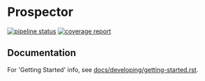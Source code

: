 # Prospector

[![pipeline status](https://gitlab.com/carboncoop/pec-webtool/badges/master/pipeline.svg)](https://gitlab.com/carboncoop/pec-webtool/commits/master) [![coverage report](https://gitlab.com/carboncoop/pec-webtool/badges/master/coverage.svg)](https://gitlab.com/carboncoop/pec-webtool/commits/master)

## Documentation

For 'Getting Started' info, see [docs/developing/getting-started.rst](docs/developing/getting-started.rst).

